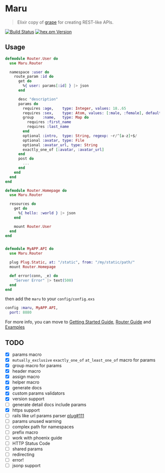 # Maru

> Elixir copy of [grape](http://intridea.github.io/grape/) for creating REST-like APIs.

[![Build Status](https://api.travis-ci.org/falood/maru.svg)](https://travis-ci.org/falood/maru/)
[![hex.pm Version](https://img.shields.io/hexpm/v/maru.svg)](https://hex.pm/packages/maru)

## Usage

```elixir
defmodule Router.User do
  use Maru.Router

  namespace :user do
    route_param :id do
      get do
        %{ user: params[:id] } |> json
      end

      desc "description"
      params do
        requires :age,    type: Integer, values: 18..65
        requires :sex,    type: Atom, values: [:male, :female], default: :female
        group    :name,   type: Map do
          requires :first_name
          requires :last_name
        end
        optional :intro,  type: String, regexp: ~r/^[a-z]+$/
        optional :avatar, type: File
        optional :avatar_url, type: String
        exactly_one_of [:avatar, :avatar_url]
      end
      post do
        ...
      end
    end
  end
end

defmodule Router.Homepage do
  use Maru.Router

  resources do
    get do
      %{ hello: :world } |> json
    end

    mount Router.User
  end
end


defmodule MyAPP.API do
  use Maru.Router

  plug Plug.Static, at: "/static", from: "/my/static/path/"
  mount Router.Homepage

  def error(conn, _e) do
    "Server Error" |> text(500)
  end
end
```

then add the `maru` to your `config/config.exs`
```elixir
config :maru, MyAPP.API,
  port: 8880
```

For more info, you can move to [Getting Started Guide](https://github.com/falood/maru/blob/master/guide/getting_started.md), [Router Guide](https://github.com/falood/maru/blob/master/guide/router.md) and [Examples](https://github.com/falood/maru_examples)

## TODO

- [X] params macro
- [X] `mutually_exclusive` `exactly_one_of` `at_least_one_of` macro for params
- [X] group macro for params
- [X] header macro
- [X] assign macro
- [X] helper macro
- [X] generate docs
- [X] custom params validators
- [X] version support
- [ ] generate detail docs include params
- [X] https support
- [ ] rails like url params parser [plug#111](https://github.com/elixir-lang/plug/issues/111)
- [ ] params unused warning
- [ ] complex path for namespaces
- [ ] prefix macro
- [ ] work with phoenix guide
- [ ] HTTP Status Code
- [ ] shared params
- [ ] redirecting
- [ ] error!
- [ ] jsonp support
